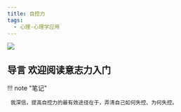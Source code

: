 ```yaml
---
title: 自控力
tags:
  - 心理-心理学应用
---
```


![](https://cdn.weread.qq.com/weread/cover/9/YueWen_837618/t7_YueWen_837618.jpg)


## 导言 欢迎阅读意志力入门




!!! note "笔记"

	 我深信，提高自控力的最有效途径在于，弄清自己如何失控、为何失控。 

